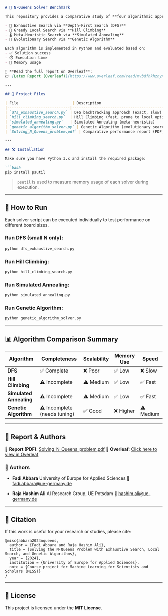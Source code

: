 
````markdown
# 🧠 N-Queens Solver Benchmark

This repository provides a comparative study of **four algorithmic approaches** to solving the classical **N-Queens problem**:

- 🧮 Exhaustive Search via **Depth-First Search (DFS)**
- 🔼 Greedy Local Search via **Hill Climbing**
- 🌡️ Meta-Heuristic Search via **Simulated Annealing**
- 🧬 Evolutionary Search via **Genetic Algorithm**

Each algorithm is implemented in Python and evaluated based on:
- ✅ Solution success
- ⏱️ Execution time
- 🧠 Memory usage

📘 **Read the full report on Overleaf**:  
👉 [Latex Report (Overleaf)](https://www.overleaf.com/read/mvbdfhkhznyx#98dbc2)

---

## 📁 Project Files

| File                        | Description                                 |
|----------------------------|---------------------------------------------|
| `dfs_exhaustive_search.py` | DFS backtracking approach (exact, slow)     |
| `hill_climbing_search.py`  | Hill Climbing (fast, prone to local optima) |
| `simulated_annealing.py`   | Simulated Annealing (meta-heuristic)        |
| `genetic_algorithm_solver.py` | Genetic Algorithm (evolutionary search) |
| `Solving_N_Queens_problem.pdf` | Comparative performance report (PDF)  |

---

## 🛠️ Installation

Make sure you have Python 3.x and install the required package:

```bash
pip install psutil
````

> `psutil` is used to measure memory usage of each solver during execution.

---

## 🚀 How to Run

Each solver script can be executed individually to test performance on different board sizes.

### Run DFS (small N only):

```bash
python dfs_exhaustive_search.py
```

### Run Hill Climbing:

```bash
python hill_climbing_search.py
```

### Run Simulated Annealing:

```bash
python simulated_annealing.py
```

### Run Genetic Algorithm:

```bash
python genetic_algorithm_solver.py
```

---

## 📊 Algorithm Comparison Summary

| Algorithm               | Completeness                 | Scalability | Memory Use | Speed     |
| ----------------------- | ---------------------------- | ----------- | ---------- | --------- |
| **DFS**                 | ✅ Complete                   | ❌ Poor      | ✅ Low      | ❌ Slow    |
| **Hill Climbing**       | ⚠️ Incomplete                | ⚠️ Medium   | ✅ Low      | ✅ Fast    |
| **Simulated Annealing** | ⚠️ Incomplete                | ⚠️ Medium   | ✅ Low      | ✅ Fast    |
| **Genetic Algorithm**   | ⚠️ Incomplete (needs tuning) | ✅ Good      | ❌ Higher   | ⚠️ Medium |

---

## 📄 Report & Authors

📘 **Report (PDF)**: [Solving\_N\_Queens\_problem.pdf](./Solving_N_Queens_problem.pdf)
📝 **Overleaf**: [Click here to view in Overleaf](https://www.overleaf.com/read/mvbdfhkhznyx#98dbc2)

### 👤 Authors

* **Fadi Abbara**
  University of Europe for Applied Sciences
  📧 [fadi.abbara@ue-germany.de](mailto:fadi.abbara@ue-germany.de)

* **Raja Hashim Ali**
  AI Research Group, UE Potsdam
  📧 [hashim.ali@ue-germany.de](mailto:hashim.ali@ue-germany.de)

---

## 🔖 Citation

If this work is useful for your research or studies, please cite:

```
@misc{abbara2024nqueens,
  author = {Fadi Abbara and Raja Hashim Ali},
  title = {Solving the N-Queens Problem with Exhaustive Search, Local Search, and Genetic Algorithms},
  year = {2024},
  institution = {University of Europe for Applied Sciences},
  note = {Course project for Machine Learning for Scientists and Scholars (MLSS)}
}
```

---

## 📝 License

This project is licensed under the **MIT License**.


